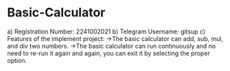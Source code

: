 # Basic-Calculator

a) Registration Number: 2241002021 
b) Telegram Username: gitsup 
c) Features of the implement project: 
->The basic calculator can add, sub, mul, and div two numbers. 
->The basic calculator can run continuously and no need to re-run it again and again, you can exit it by selecting the proper option.
